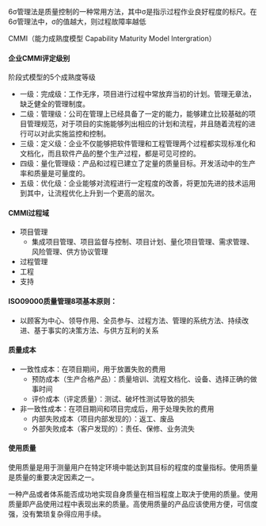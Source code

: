 6σ管理法是质量控制的一种常用方法，其中σ是指示过程作业良好程度的标尺。在6σ管理法中，σ的值越大，则过程故障率越低





CMMI（能力成熟度模型 Capability Maturity Model Intergration）

#### 企业CMMI评定级别

阶段式模型的5个成熟度等级

- 一级：完成级：工作无序，项目进行过程中常放弃当初的计划。管理无章法，缺乏健全的管理制度。
- 二级：管理级：公司在管理上已经具备了一定的能力，能够建立比较基础的项目管理规范，对于项目的实施能够列出相应的计划和流程，并且随着流程的进行可以对此实施监控和控制。
- 三级：定义级：企业不仅能够把软件管理和工程管理两个过程都实现标准化和文档化，而且软件产品的整个生产过程，都是可见可控的。
- 四级：量化管理级：产品和过程已建立了定量的质量目标。开发活动中的生产率和质量是可量度的。
- 五级：优化级：企业能够对流程进行一定程度的改善，将更加先进的技术运用到其中，让流程优化上升到一个更高的层次。

#### CMMI过程域

- 项目管理
  - 集成项目管理、项目监督与控制、项目计划、量化项目管理、需求管理、风险管理、供方协议管理
- 过程管理
- 工程
- 支持

#### ISO09000质量管理8项基本原则：

- 以顾客为中心、领导作用、全员参与、过程方法、管理的系统方法、持续改进、基于事实的决策方法、与供方互利的关系



#### 质量成本

- 一致性成本：在项目期间，用于放置失败的费用
  - 预防成本（生产合格产品）：质量培训、流程文档化、设备、选择正确的做事时间
  - 评价成本（评定质量）：测试、破坏性测试导致的损失
- 非一致性成本：在项目期间和项目完成后，用于处理失败的费用
  - 内部失败成本（项目内部发现的）：返工、废品
  - 外部失败成本（客户发现的）：责任、保修、业务流失



#### 使用质量

使用质量是用于测量用户在特定环境中能达到其目标的程度的度量指标。使用质量是质量的重要决定因素之一。

一种产品或者体系能否成功地实现自身质量在相当程度上取决于使用的质量。使用质量即产品使用过程中表现出来的质量。高使用质量的产品应该使用方便，可信度强，没有繁琐复杂得应用手续。
